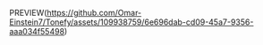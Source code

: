 PREVIEW(https://github.com/Omar-Einstein7/Tonefy/assets/109938759/6e696dab-cd09-45a7-9356-aaa034f55498)
